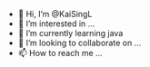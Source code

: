 - 👋 Hi, I’m @KaiSingL
- 👀 I’m interested in ...
- 🌱 I’m currently learning java
- 💞️ I’m looking to collaborate on ...
- 📫 How to reach me ...

<!---
KaiSingL/KaiSingL is a ✨ special ✨ repository because its `README.md` (this file) appears on your GitHub profile.
You can click the Preview link to take a look at your changes.
--->
